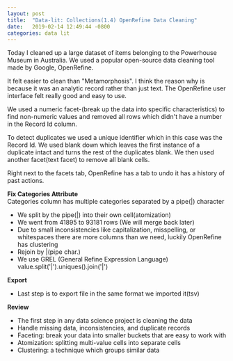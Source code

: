 ```yaml
---
layout: post
title:  "Data-lit: Collections(1.4) OpenRefine Data Cleaning"
date:   2019-02-14 12:49:44 -0800
categories: data lit
---
```

Today I cleaned up a large dataset of items belonging to the Powerhouse Museum in
Australia. We used a popular open-source data cleaning tool made by Google, OpenRefine.

It felt easier to clean than "Metamorphosis". I think the reason why is because
it was an analytic record rather than just text. The OpenRefine user interface felt
really good and easy to use.

We used a numeric facet-(break up the data into specific characteristics) to find
non-numeric values and removed all rows which didn't have a number in the Record
Id column.

To detect duplicates we used a unique identifier which in this case was the Record
Id. We used blank down which leaves the first instance of a duplicate intact and
turns the rest of the duplicates blank. We then used another facet(text facet) to
remove all blank cells.

Right next to the facets tab, OpenRefine has a tab to undo it has a history of past
actions.

**Fix Categories Attribute**  
  Categories column has multiple categories separated by a pipe(\|) character
- We split by the pipe(\|) into their own cell(atomization)
- We went from 41895 to 93181 rows (We will merge back later)
- Due to small inconsistencies like capitalization, misspelling, or whitespaces
there are more columns than we need, luckily OpenRefine has clustering
- Rejoin by |(pipe char.)
- We use GREL (General Refine Expression Language) value.split('\|').uniques().join('\|')

**Export**
- Last step is to export file in the same format we imported it(tsv)

**Review**
- The first step in any data science project is cleaning the data
- Handle missing data, inconsistencies, and duplicate records
- Faceting: break your data into smaller buckets that are easy to work with
- Atomization: splitting multi-value cells into separate cells
- Clustering: a technique which groups similar data
